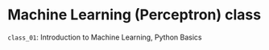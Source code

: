 # Machine Learning (Perceptron) class

`class_01`: Introduction to Machine Learning, Python Basics<br>
